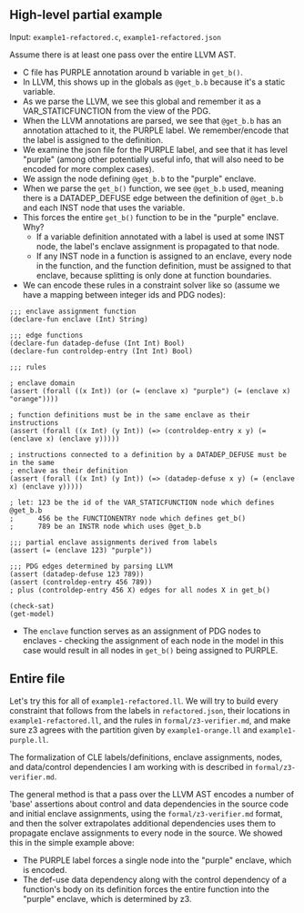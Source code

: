 ## High-level partial example

Input: `example1-refactored.c`, `example1-refactored.json`

Assume there is at least one pass over the entire LLVM AST.

- C file has PURPLE annotation around b variable in `get_b()`.
- In LLVM, this shows up in the globals as `@get_b.b` because it's a static
variable.
- As we parse the LLVM, we see this global and remember it as a
VAR_STATICFUNCTION from the view of the PDG.
- When the LLVM annotations are parsed, we see that `@get_b.b` has an annotation
attached to it, the PURPLE label. We remember/encode that the label is assigned
to the definition.
- We examine the json file for the PURPLE label, and see that it has level
"purple" (among other potentially useful info, that will also need to be encoded
for more complex cases).
- We assign the node defining `@get_b.b` to the "purple" enclave.
- When we parse the `get_b()` function, we see `@get_b.b` used, meaning there
is a DATADEP_DEFUSE edge between the definition of `@get_b.b` and each INST
node that uses the variable.
- This forces the entire `get_b()` function to be in the "purple" enclave. Why?
  - If a variable definition annotated with a label is used at some INST node,
  the label's enclave assignment is propagated to that node.
  - If any INST node in a function is assigned to an enclave, every node in
  the function, and the function definition, must be assigned to that enclave,
  because splitting is only done at function boundaries.
- We can encode these rules in a constraint solver like so (assume we have
  a mapping between integer ids and PDG nodes):

```
;;; enclave assignment function
(declare-fun enclave (Int) String)

;;; edge functions
(declare-fun datadep-defuse (Int Int) Bool)
(declare-fun controldep-entry (Int Int) Bool)

;;; rules

; enclave domain
(assert (forall ((x Int)) (or (= (enclave x) "purple") (= (enclave x) "orange"))))

; function definitions must be in the same enclave as their instructions
(assert (forall ((x Int) (y Int)) (=> (controldep-entry x y) (= (enclave x) (enclave y)))))

; instructions connected to a definition by a DATADEP_DEFUSE must be in the same
; enclave as their definition
(assert (forall ((x Int) (y Int)) (=> (datadep-defuse x y) (= (enclave x) (enclave y)))))

; let: 123 be the id of the VAR_STATICFUNCTION node which defines @get_b.b
;      456 be the FUNCTIONENTRY node which defines get_b()
;      789 be an INSTR node which uses @get_b.b

;;; partial enclave assignments derived from labels
(assert (= (enclave 123) "purple"))

;;; PDG edges determined by parsing LLVM
(assert (datadep-defuse 123 789))
(assert (controldep-entry 456 789))
; plus (controldep-entry 456 X) edges for all nodes X in get_b()

(check-sat)
(get-model)
```

- The `enclave` function serves as an assignment of PDG nodes to enclaves -
checking the assignment of each node in the model in this case would result in
all nodes in `get_b()` being assigned to PURPLE.

## Entire file

Let's try this for all of `example1-refactored.ll`. We will try to build every
constraint that follows from the labels in `refactored.json`, their locations
in `example1-refactored.ll`, and the rules in `formal/z3-verifier.md`, and make
sure z3 agrees with the partition given by `example1-orange.ll` and
`example1-purple.ll`.

The formalization of CLE labels/definitions, enclave assignments, nodes, and
data/control dependencies I am working with is described in
`formal/z3-verifier.md`.

The general method is that a pass over the LLVM AST encodes a number of 'base'
assertions about control and data dependencies in the source code and initial
enclave assignments, using the `formal/z3-verifier.md` format, and then the
solver extrapolates additional dependencies uses them to propagate enclave
assignments to every node in the source. We showed this in the simple example
above:
- The PURPLE label forces a single node into the "purple" enclave, which is
encoded.
- The def-use data dependency along with the control dependency of a function's
body on its definition forces the entire function into the "purple" enclave,
which is determined by z3.
